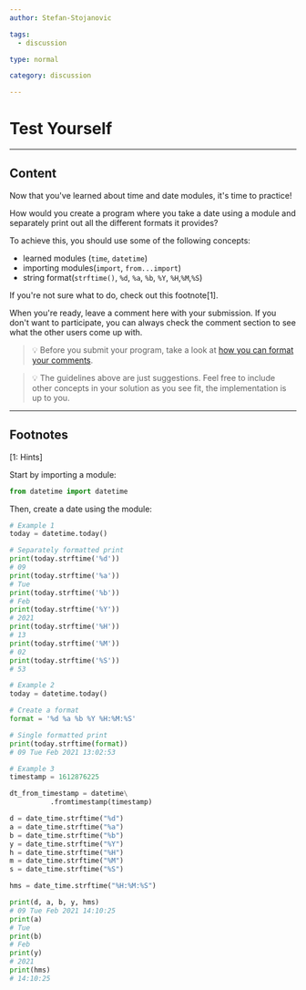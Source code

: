 ```yaml
---
author: Stefan-Stojanovic

tags:
  - discussion

type: normal

category: discussion

---
```


# Test Yourself

---

## Content

Now that you've learned about time and date modules, it's time to practice!

How would you create a program where you take a date using a module and separately print out all the different formats it provides?

To achieve this, you should use some of the following concepts:
- learned modules (`time`, `datetime`)
- importing modules(`import`, `from...import`)
- string format(`strftime()`, `%d`, `%a`, `%b`, `%Y`, `%H`,`%M`,`%S`)


If you're not sure what to do, check out this footnote[1].

When you're ready, leave a comment here with your submission. If you don't want to participate, you can always check the comment section to see what the other users come up with.

> 💡 Before you submit your program, take a look at [how you can format your comments](https://www.enki.com/glossary/general/markdown-formatting).

> 💡 The guidelines above are just suggestions. Feel free to include other concepts in your solution as you see fit, the implementation is up to you.


---

## Footnotes

[1: Hints]

Start by importing a module:

```python
from datetime import datetime
```

Then, create a date using the module:

```python
# Example 1
today = datetime.today()

# Separately formatted print
print(today.strftime('%d'))
# 09
print(today.strftime('%a'))
# Tue
print(today.strftime('%b'))
# Feb
print(today.strftime('%Y'))
# 2021
print(today.strftime('%H'))
# 13
print(today.strftime('%M'))
# 02
print(today.strftime('%S'))
# 53
```


```python
# Example 2
today = datetime.today()

# Create a format
format = '%d %a %b %Y %H:%M:%S'

# Single formatted print
print(today.strftime(format))
# 09 Tue Feb 2021 13:02:53
```

```python
# Example 3
timestamp = 1612876225

dt_from_timestamp = datetime\
          .fromtimestamp(timestamp)

d = date_time.strftime("%d")
a = date_time.strftime("%a")
b = date_time.strftime("%b")
y = date_time.strftime("%Y")
h = date_time.strftime("%H")
m = date_time.strftime("%M")
s = date_time.strftime("%S")

hms = date_time.strftime("%H:%M:%S")

print(d, a, b, y, hms)
# 09 Tue Feb 2021 14:10:25
print(a)
# Tue
print(b)
# Feb
print(y)
# 2021
print(hms)
# 14:10:25
```
